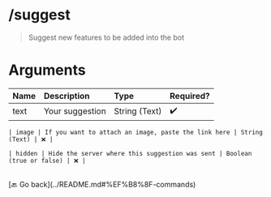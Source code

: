 # /suggest
> Suggest new features to be added into the bot 

# Arguments

| Name | Description | Type | Required? | 
| :-- | :-- | :-- | :-- | 
| text | Your suggestion | String (Text) | ✔️ | 

    | image | If you want to attach an image, paste the link here | String (Text) | ❌ | 

    | hidden | Hide the server where this suggestion was sent | Boolean (true or false) | ❌ | 

    

<br>
 [🔙 Go back](../README.md#%EF%B8%8F-commands)